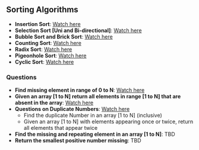 
## Sorting Algorithms
- **Insertion Sort**: [Watch here](https://youtu.be/EHBeiIm59Yk)
- **Selection Sort [Uni and Bi-directional]**: [Watch here](https://youtu.be/CfEZKDoVRcw)
- **Bubble Sort and Brick Sort**: [Watch here](https://youtu.be/vXwKKzn6D4E)
- **Counting Sort**: [Watch here](https://youtu.be/e644HVGFAJY)
- **Radix Sort**: [Watch here](https://youtu.be/HuwgdPVEwCc)
- **Pigeonhole Sort**: [Watch here](https://youtu.be/sWX1eMPYzSU)
- **Cyclic Sort**: [Watch here](https://youtu.be/vJn71L7CPH4)

### Questions
- **Find missing element in range of 0 to N**: [Watch here](https://youtu.be/bIHpx5NN2bg)
- **Given an array [1 to N] return all elements in range [1 to N] that are absent in the array**: [Watch here](https://youtu.be/xxFebE0VznM)
- **Questions on Duplicate Numbers**: [Watch here](https://youtu.be/Us63C10ozzw)
    - Find the duplicate Number in an array [1 to N] (inclusive)
    - Given an array [1 to N] with elements appearing once or twice, return all elements that appear twice
- **Find the missing and repeating element in an array [1 to N]**: TBD
- **Return the smallest positive number missing**: TBD